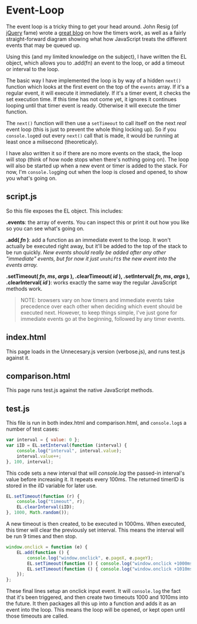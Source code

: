 # Event-Loop
The event loop is a tricky thing to get your head around. 
John Resig (of [jQuery](http://jquery.com/) fame) wrote a 
[great blog](http://ejohn.org/blog/how-javascript-timers-work/) 
on how the timers work, as well as a fairly straight-forward diagram showing what how 
JavaScript treats the different events that may be queued up.

Using this (and my limited knowledge on the subject), I have written the EL object, which 
allows you to .add(fn) an event to the loop, or add a timeout or interval to the loop.

The basic way I have implemented the loop is by way of a hidden `next()` function 
which looks at the first event on the top of the `events` array. If it's a regular 
event, it will execute it immediately. If it's a timer event, it checks the set execution time. 
If this time has not come yet, it ignores it continues looping until that timer event is ready. 
Otherwise it will execute the timer function.

The `next()` function will then use a `setTimeout` to call itself on the 
next _real_ event loop (this is just to prevent the whole thing locking up). So if you 
`console.log`ed out every `next()` call that is made, it would be 
running at least once a milisecond (theoreticaly).

I have also written it so if there are no more events on the stack, the loop will stop (think 
of how node stops when there's nothing going on). The loop will also be started up when a new 
event or timer is added to the stack. For now, I'm `console.log`ging out when the 
loop is closed and opened, to show you what's going on.


## script.js
So this file exposes the EL object. This includes:

**.events**: the array of events. You can inspect this or print it out how you like so you can 
see what's going on.

**.add( ___fn___ )**: add a function as an immediate event to the loop. It won't actually be executed 
right away, but it'll be added to the top of the stack to be run quickly. _New events should 
really be added after any other "immediate" events, but for now it just `unshift`s 
the new event into the events array._

**.setTimeout( ___fn___, ___ms___, ___args___ ), .clearTimeout( ___id___ ),
  .setInterval( ___fn___, ___ms___, ___args___ ), .clearInterval( ___id___ )**: 
works exactly the same way the regular JavaScript methods work.

> NOTE: browsers vary on how timers and immediate events take precedence over each other when 
> deciding which event should be executed next. However, to keep things simple, I've just gone 
> for immediate events go at the beginning, followed by any timer events.


## index.html
This page loads in the Unnecesary.js version (verbose.js), and runs test.js against it.


## comparison.html
This page runs test.js against the native JavaScript methods.


## test.js
This file is run in both index.html and comparison.html, and `console.log`s a number of test 
cases:

```js
var interval = { value: 0 };
var iID = EL.setInterval(function (interval) {
	console.log("interval", interval.value);
	interval.value++;
}, 100, interval);
```

This code sets a new interval that will <cite>console.log</cite> the passed-in interval's value 
before increasing it. It repeats every 100ms. The returned timerID is stored in the iID variable 
for later use.

```js
EL.setTimeout(function (r) {
	console.log("timeout", r);
	EL.clearInterval(iID);
}, 1000, Math.random());
```

A new timeout is then created, to be executed in 1000ms. When executed, this timer will clear the 
previously set interval. This means the interval will be run 9 times and then stop.

```js
window.onclick = function (e) {
	EL.add(function () {
		console.log("window.onclick", e.pageX, e.pageY);
		EL.setTimeout(function () { console.log("window.onclick +1000ms", new Date().getTime()); }, 1000);
		EL.setTimeout(function () { console.log("window.onclick +1010ms", new Date().getTime()); }, 1010);
	});
};
```

These final lines setup an onclick input event. It will `console.log` the fact that 
it's been triggered, and then create two timeouts 1000 and 1010ms into the future. 
It then packages all this up into a function and adds it as an event into the loop. 
This means the loop will be opened, or kept open until those timeouts are called.
